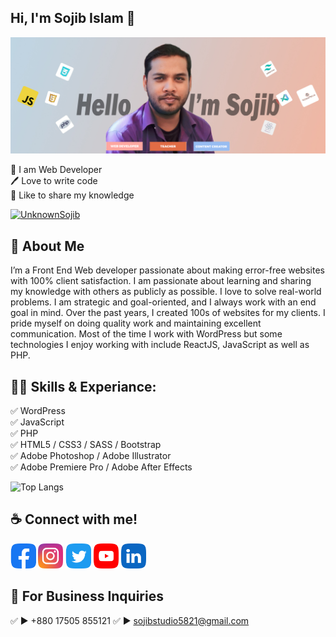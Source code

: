 ## Hi, I'm Sojib Islam 👋
[<img src='https://github.com/UnknownSojib/UnknownSojib/blob/main/img/bg.jpg?raw=true' alt='Sojib Islam'>](https://github.com/UnknownSojib/)
<p>
👑 I am Web Developer <br> 
🖊️ Love to write code <br> 
🎤 Like to share my knowledge </p> 


<p align="left"> <a href="https://twitter.com/UnknownSojib" target="blank"><img src="https://img.shields.io/twitter/follow/UnknownSojib?logo=twitter&style=for-the-badge" alt="UnknownSojib" /></a> </p>

## 🚀 About Me
I’m a Front End Web developer passionate about making error-free websites with 100% client satisfaction. I am passionate about learning and sharing my knowledge with others as publicly as possible. I love to solve real-world problems. I am strategic and goal-oriented, and I always work with an end goal in mind. Over the past years, I created 100s of websites for my clients. I pride myself on doing quality work and maintaining excellent communication. Most of the time I work with WordPress but some technologies I enjoy working with include ReactJS, JavaScript as well as PHP. 

## 👨‍💻 Skills & Experiance: 
✅ WordPress <br> 
✅ JavaScript <br>
✅ PHP <br>
✅ HTML5 / CSS3 / SASS / Bootstrap <br>
✅ Adobe Photoshop / Adobe Illustrator  <br>
✅ Adobe Premiere Pro / Adobe After Effects  <br>

![Top Langs](https://github-readme-stats.vercel.app/api/top-langs/?username=UnknownSojib&layout=compact)


## ☕ Connect with me!
[<img src='https://github.com/UnknownSojib/UnknownSojib/blob/main/img/facebook.png?raw=true' alt='facebook' height='40'>](https://www.facebook.com/UnknownSojib)  [<img src='https://github.com/UnknownSojib/UnknownSojib/blob/main/img/instagram.png?raw=true' alt='instagram' height='40'>](https://www.instagram.com/UnknownSojib/)  [<img src='https://github.com/UnknownSojib/UnknownSojib/blob/main/img/twitter.png?raw=true' alt='twitter' height='40'>](https://twitter.com/UnknownSojib)  [<img src='https://github.com/UnknownSojib/UnknownSojib/blob/main/img/youtube.png?raw=true' alt='YouTube' height='40'>](https://www.youtube.com/@UnknownSojib)  [<img src='https://github.com/UnknownSojib/UnknownSojib/blob/main/img/linkedin.png?raw=true' alt='linkedin' height='40'>](https://www.linkedin.com/in/UnknownSojib/)  



## 📧 For Business Inquiries 
✅  ► +880 17505 855121
✅  ► sojibstudio5821@gmail.com
